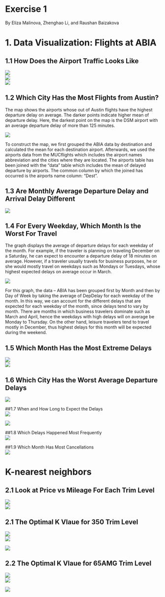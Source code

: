 Exercise 1
================
By Eliza Malinova, Zhenghao Li, and Raushan Baizakova

# 1\. Data Visualization: Flights at ABIA

## 1.1 How Does the Airport Traffic Looks Like

<img src="Exercise-1_files/figure-gfm/unnamed-chunk-1-1.png" style="display: block; margin: auto;" />

<img src="Exercise-1_files/figure-gfm/unnamed-chunk-2-1.png" style="display: block; margin: auto;" />

<img src="Exercise-1_files/figure-gfm/unnamed-chunk-3-1.png" style="display: block; margin: auto;" />

## 1.2 Which City Has the Most Flights from Austin?

The map shows the airports whose out of Austin flights have the highest
departure delay on average. The darker points indicate higher mean of
departure delay. Here, the darkest point on the map is the DSM airport
with an average departure delay of more than 125 minutes.

<img src="Exercise-1_files/figure-gfm/unnamed-chunk-4-1.png" style="display: block; margin: auto;" />

To construct the map, we first grouped the ABIA data by destination and
calculated the mean for each destination airport. Afterwards, we used
the airports data from the MUCflights which includes the airport names
abbreviation and the cities where they are located. The airports table
has been joined with the “data” table which includes the mean of delayed
departure by airports. The common column by which the joined has
occurred is the airports name column: “Dest”.

## 1.3 Are Monthly Average Departure Delay and Arrival Delay Different

<img src="Exercise-1_files/figure-gfm/unnamed-chunk-5-1.png" style="display: block; margin: auto;" />

## 1.4 For Every Weekday, Which Month Is the Worst For Travel

The graph displays the average of departure delays for each weekday of
the month. For example, if the traveler is planning on traveling
December on a Saturday, he can expect to encounter a departure delay of
18 minutes on average. However, if a traveler usually travels for
business purposes, he or she would mostly travel on weekdays such as
Mondays or Tuesdays, whose highest expected delays on average occur in
March.

<img src="Exercise-1_files/figure-gfm/unnamed-chunk-6-1.png" style="display: block; margin: auto;" />

For this graph, the data – ABIA has been grouped first by Month and then
by Day of Week by taking the average of DepDelay for each weekday of the
month. In this way, we can account for the different delays that are
expected for each weekday of the month, since delays tend to vary by
month. There are months in which business travelers dominate such as
March and April, hence the weekdays with high delays will on average be
Monday to Thursday. On the other hand, leisure travelers tend to travel
mostly in December, thus highest delays for this month will be expected
during the weekend.

## 1.5 Which Month Has the Most Extreme Delays

<img src="Exercise-1_files/figure-gfm/unnamed-chunk-7-1.png" style="display: block; margin: auto;" />

<img src="Exercise-1_files/figure-gfm/unnamed-chunk-8-1.png" style="display: block; margin: auto;" />

## 1.6 Which City Has the Worst Average Departure Delays

<img src="Exercise-1_files/figure-gfm/unnamed-chunk-9-1.png" style="display: block; margin: auto;" />

\#\#1.7 When and How Long to Expect the Delays
<img src="Exercise-1_files/figure-gfm/unnamed-chunk-10-1.png" style="display: block; margin: auto;" />

<img src="Exercise-1_files/figure-gfm/unnamed-chunk-11-1.png" style="display: block; margin: auto;" />

\#\#1.8 Which Delays Happened Most Frequently
<img src="Exercise-1_files/figure-gfm/unnamed-chunk-12-1.png" style="display: block; margin: auto;" />

\#\#1.9 Which Month Has Most Cancellations
<img src="Exercise-1_files/figure-gfm/unnamed-chunk-13-1.png" style="display: block; margin: auto;" />

# K-nearest neighbors

## 2.1 Look at Price vs Mileage For Each Trim Level

<img src="Exercise-1_files/figure-gfm/unnamed-chunk-14-1.png" style="display: block; margin: auto;" /><img src="Exercise-1_files/figure-gfm/unnamed-chunk-14-2.png" style="display: block; margin: auto;" />

## 2.1 The Optimal K Vlaue for 350 Trim Level

<img src="Exercise-1_files/figure-gfm/unnamed-chunk-15-1.png" style="display: block; margin: auto;" /><img src="Exercise-1_files/figure-gfm/unnamed-chunk-15-2.png" style="display: block; margin: auto;" />

<img src="Exercise-1_files/figure-gfm/unnamed-chunk-16-1.png" style="display: block; margin: auto;" />

## 2.2 The Optimal K Vlaue for 65AMG Trim Level

<img src="Exercise-1_files/figure-gfm/unnamed-chunk-17-1.png" style="display: block; margin: auto;" /><img src="Exercise-1_files/figure-gfm/unnamed-chunk-17-2.png" style="display: block; margin: auto;" />

<img src="Exercise-1_files/figure-gfm/unnamed-chunk-18-1.png" style="display: block; margin: auto;" />
